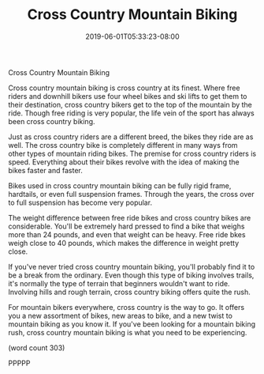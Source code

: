 ﻿---
title: "Cross Country Mountain Biking"
date: 2019-06-01T05:33:23-08:00
description: "Mountain Biking Tips for Web Success"
featured_image: "/images/Mountain Biking.jpg"
tags: ["Mountain Biking"]
---

Cross Country Mountain Biking

Cross country mountain biking is cross country at
its finest.  Where free riders and downhill bikers
use four wheel bikes and ski lifts to get them to
their destination, cross country bikers get to 
the top of the mountain by the ride.  Though free
riding is very popular, the life vein of the sport
has always been cross country biking.

Just as cross country riders are a different breed,
the bikes they ride are as well.  The cross country
bike is completely different in many ways from other
types of mountain riding bikes.  The premise for 
cross country riders is speed.  Everything about
their bikes revolve with the idea of making the
bikes faster and faster.

Bikes used in cross country mountain biking can
be fully rigid frame, hardtails, or even full
suspension frames.  Through the years, the cross
over to full suspension has become very popular.

The weight difference between free ride bikes and
cross country bikes are considerable.  You'll be
extremely hard pressed to find a bike that weighs 
more than 24 pounds, and even that weight can be
heavy.  Free ride bkes weigh close to 40 pounds,
which makes the difference in weight pretty close.

If you've never tried cross country mountain biking,
you'll probably find it to be a break from the
ordinary.  Even though this type of biking involves
trails, it's normally the type of terrain that 
beginners wouldn't want to ride.  Involving hills
and rough terrain, cross country biking offers 
quite the rush.

For mountain bikers everywhere, cross country is
the way to go.  It offers you a new assortment of
bikes, new areas to bike, and a new twist to 
mountain biking as you know it.  If you've been
looking for a mountain biking rush, cross country 
mountain biking is what you need to be experiencing.

(word count 303)

PPPPP
